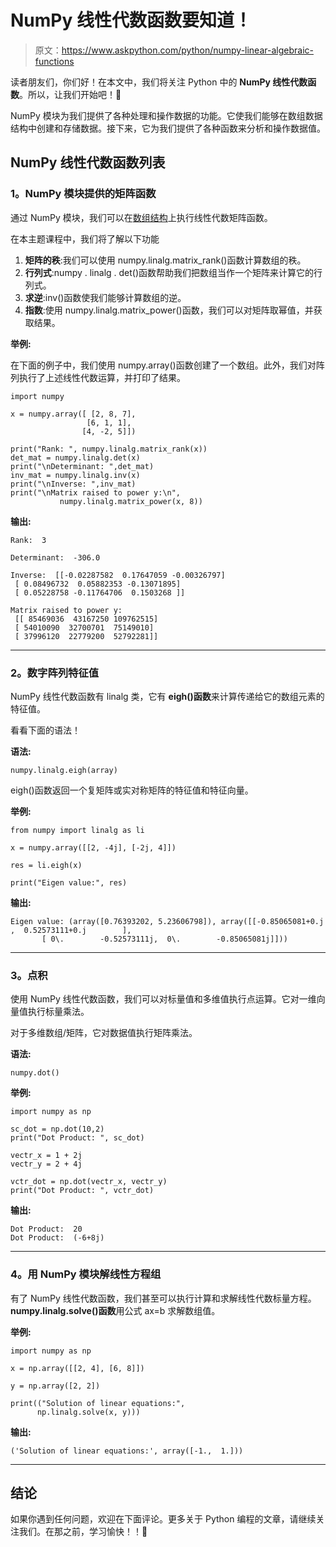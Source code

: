 # NumPy 线性代数函数要知道！

> 原文：<https://www.askpython.com/python/numpy-linear-algebraic-functions>

读者朋友们，你们好！在本文中，我们将关注 Python 中的 **NumPy 线性代数函数**。所以，让我们开始吧！🙂

NumPy 模块为我们提供了各种处理和操作数据的功能。它使我们能够在数组数据结构中创建和存储数据。接下来，它为我们提供了各种函数来分析和操作数据值。

## NumPy 线性代数函数列表

### 1。NumPy 模块提供的矩阵函数

通过 NumPy 模块，我们可以在[数组结构](https://www.askpython.com/python/array/python-array-declaration)上执行线性代数矩阵函数。

在本主题课程中，我们将了解以下功能

1.  **矩阵的秩**:我们可以使用 numpy.linalg.matrix_rank()函数计算数组的秩。
2.  **行列式**:numpy . linalg . det()函数帮助我们把数组当作一个矩阵来计算它的行列式。
3.  **求逆**:inv()函数使我们能够计算数组的逆。
4.  **指数**:使用 numpy.linalg.matrix_power()函数，我们可以对矩阵取幂值，并获取结果。

**举例:**

在下面的例子中，我们使用 numpy.array()函数创建了一个数组。此外，我们对阵列执行了上述线性代数运算，并打印了结果。

```
import numpy

x = numpy.array([ [2, 8, 7],
                 [6, 1, 1],
                [4, -2, 5]])

print("Rank: ", numpy.linalg.matrix_rank(x))
det_mat = numpy.linalg.det(x) 
print("\nDeterminant: ",det_mat)
inv_mat = numpy.linalg.inv(x)
print("\nInverse: ",inv_mat) 
print("\nMatrix raised to power y:\n",
           numpy.linalg.matrix_power(x, 8))

```

**输出:**

```
Rank:  3

Determinant:  -306.0

Inverse:  [[-0.02287582  0.17647059 -0.00326797]
 [ 0.08496732  0.05882353 -0.13071895]
 [ 0.05228758 -0.11764706  0.1503268 ]]

Matrix raised to power y:
 [[ 85469036  43167250 109762515]
 [ 54010090  32700701  75149010]
 [ 37996120  22779200  52792281]]

```

* * *

### 2。数字阵列特征值

NumPy 线性代数函数有 linalg 类，它有 **eigh()函数**来计算传递给它的数组元素的特征值。

看看下面的语法！

**语法:**

```
numpy.linalg.eigh(array)

```

eigh()函数返回一个复矩阵或实对称矩阵的特征值和特征向量。

**举例:**

```
from numpy import linalg as li

x = numpy.array([[2, -4j], [-2j, 4]])

res = li.eigh(x)

print("Eigen value:", res)

```

**输出:**

```
Eigen value: (array([0.76393202, 5.23606798]), array([[-0.85065081+0.j        ,  0.52573111+0.j        ],
       [ 0\.        -0.52573111j,  0\.        -0.85065081j]]))

```

* * *

### 3。点积

使用 NumPy 线性代数函数，我们可以对标量值和多维值执行点运算。它对一维向量值执行标量乘法。

对于多维数组/矩阵，它对数据值执行矩阵乘法。

**语法:**

```
numpy.dot()

```

**举例:**

```
import numpy as np

sc_dot = np.dot(10,2)
print("Dot Product: ", sc_dot)

vectr_x = 1 + 2j
vectr_y = 2 + 4j

vctr_dot = np.dot(vectr_x, vectr_y)
print("Dot Product: ", vctr_dot)

```

**输出:**

```
Dot Product:  20
Dot Product:  (-6+8j)

```

* * *

### 4。用 NumPy 模块解线性方程组

有了 NumPy 线性代数函数，我们甚至可以执行计算和求解线性代数标量方程。 **numpy.linalg.solve()函数**用公式 ax=b 求解数组值。

**举例:**

```
import numpy as np

x = np.array([[2, 4], [6, 8]])

y = np.array([2, 2])

print(("Solution of linear equations:", 
      np.linalg.solve(x, y)))

```

**输出:**

```
('Solution of linear equations:', array([-1.,  1.]))

```

* * *

## 结论

如果你遇到任何问题，欢迎在下面评论。更多关于 Python 编程的文章，请继续关注我们。在那之前，学习愉快！！🙂